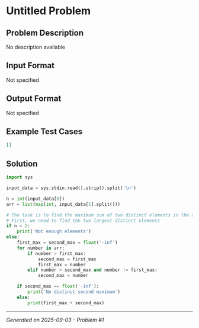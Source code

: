 # Untitled Problem

## Problem Description
No description available

## Input Format
Not specified

## Output Format
Not specified

## Example Test Cases
```json
[]
```

## Solution
```python
import sys

input_data = sys.stdin.read().strip().split('\n')

n = int(input_data[0])
arr = list(map(int, input_data[1].split()))

# The task is to find the maximum sum of two distinct elements in the array
# First, we need to find the two largest distinct elements
if n < 2:
    print('Not enough elements')
else:
    first_max = second_max = float('-inf')
    for number in arr:
        if number > first_max:
            second_max = first_max
            first_max = number
        elif number > second_max and number != first_max:
            second_max = number

    if second_max == float('-inf'):
        print('No distinct second maximum')
    else:
        print(first_max + second_max)
```

---
*Generated on 2025-09-03 - Problem #1*